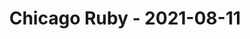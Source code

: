 ---
layout: post
title: Chicago Ruby - 2021-08-11
datetime: '2021-08-11T19:00:00-04:00'
name: Chicago Ruby
external_url: https://www.meetup.com/ChicagoRuby/events/279463350/
online_event: false
year_month: 2021-08
---